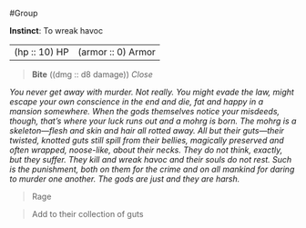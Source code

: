 #Group

**Instinct**: To wreak havoc

|       |         |
| ----- | ------- |
| (hp :: 10) HP | (armor :: 0) Armor |

> **Bite** ((dmg :: d8 damage))
> *Close*

*You never get away with murder. Not really. You might evade the law, might escape your own conscience in the end and die, fat and happy in a mansion somewhere. When the gods themselves notice your misdeeds, though, that’s where your luck runs out and a mohrg is born. The mohrg is a skeleton—flesh and skin and hair all rotted away. All but their guts—their twisted, knotted guts still spill from their bellies, magically preserved and often wrapped, noose-like, about their necks. They do not think, exactly, but they suffer. They kill and wreak havoc and their souls do not rest. Such is the punishment, both on them for the crime and on all mankind for daring to murder one another. The gods are just and they are harsh.*

>Rage

>Add to their collection of guts